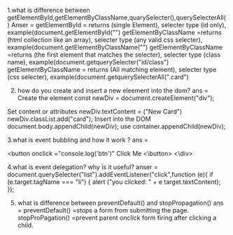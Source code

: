 1.what is difference between getElementById,getElementByClassName,quarySelecter(),querySelecterAll()
Anser = getElementById = returns (single Element), selecter type (id only), example(document.getElementById("")
        getElementByClassName =returns (html collection like an array), selecter type (any valid css selecter), example(document.getElementByClassName("")
        getElementByClassName =returns (the first element that matches the selecter), selecter type (class name), example(document.getquerySelecter("id/class")
        getElementByClassName = returns (All matching element), selecter type (css selecter), example(document.getquerySelecterAll(".card") 
        
  2. how do you create and insert a new eleement into the dom?
     ans =
      Create the element
     const newDiv = document.createElement("div");

 Set content or attributes
newDiv.textContent = ("New Card")
newDiv.classList.add("card");
 Insert into the DOM
document.body.appendChild(newDiv);
 use container.appendChild(newDiv);

3.what is event bubbling and how it work ?
ans = <div onclick ="console.log('div')">
      <button onclick ="console.log('btn')" Click Me <\button>
      <\div>


4.what is event delegation? why is it useful? 
anser =  document.querySelecter("list").addEventListener("click",function (e){
  if (e.target.tagName === "li") {
  alert ("you clicked: " + e target.textContent);
  });

5. what is difference between preventDefault() and stopPropagation()
     ans =
           preventDefault() =stops a form from submitting the page.
           stopProPagation() =prevent parent  onclick form firing after clicking a child.
  
